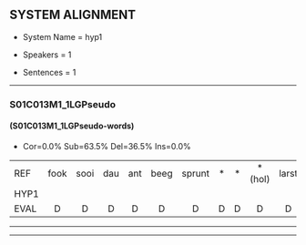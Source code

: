 
## SYSTEM ALIGNMENT

- System Name = hyp1

- Speakers = 1

- Sentences = 1

---

### S01C013M1_1LGPseudo

#### (S01C013M1_1LGPseudo-words)

- Cor=0.0%	Sub=63.5%	Del=36.5%	Ins=0.0%

|  |  |  |  |  |  |  |  |  |  |  |  |  |  |  |  |  |  |  |  |  |  |  |  |  |  |  |  |  |  |  |  |  |  |  |  |  |  |  |  |  |  |  |  |  |  |  |  |  |  |  |  |  |  |  |  |  |  |  |  |  |  |  |  |
|:--- |:---:|:---:|:---:|:---:|:---:|:---:|:---:|:---:|:---:|:---:|:---:|:---:|:---:|:---:|:---:|:---:|:---:|:---:|:---:|:---:|:---:|:---:|:---:|:---:|:---:|:---:|:---:|:---:|:---:|:---:|:---:|:---:|:---:|:---:|:---:|:---:|:---:|:---:|:---:|:---:|:---:|:---:|:---:|:---:|:---:|:---:|:---:|:---:|:---:|:---:|:---:|:---:|:---:|:---:|:---:|:---:|:---:|:---:|:---:|:---:|:---:|:---:|:---:|
| REF | fook | sooi | dau | ant | beeg | sprunt | * | * | *(hol) | larst | vout | zwoei | fam | rachts | * | * | vaap | * | sprieuw | * | * | * | keng | swoers | * | * | * | doer | plirt | jien | blard | guul | hoekt | neeuw | * | noork | * | vid | * | zans | leum | haans | spaai | * | sjalt | * | heik | sank | * | * | roen | frijk | eem | schard | * | * | grek | * | dron | snaaf | * | stuid | * |
| HYP1 |  |  |  |  |  |  |  |  |  |  |  |  |  |  |  |  |  |  |  |  |  |  |  | fok | soi | dal | ond | b | h | d | ho | l | od | am | gae | p | uu | ken | hoe | doe | hier | t | ei | em | t | g | hoe | kt | uh | nonee | vamm | i | l | hek | f | um | roenvalk | uuhm | a | ek | m | na | tijt |
| EVAL | D | D | D | D | D | D | D | D | D | D | D | D | D | D | D | D | D | D | D | D | D | D | D | S | S | S | S | S | S | S | S | S | S | S | S | S | S | S | S | S | S | S | S | S | S | S | S | S | S | S | S | S | S | S | S | S | S | S | S | S | S | S | S |
---

---
